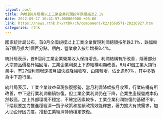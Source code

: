 ```yaml
---
layout: post
title: 內地首8月規模以上工業企業利潤按年跌幅擴至2.1%
date: 2022-09-27 10:41:57.000000000 +08:00
link: https://news.rthk.hk/rthk/ch/component/k2/1668571-20220927.htm
categories: rthk
---
```


國家統計局公布，首8月全國規模以上工業企業實現利潤總額按年跌2.1%，跌幅較首7個月擴大1個百分點。期內，營業收入按年增長8.4%。

統計局表示，首8個月工業企業營業收入保持增長，利潤結構有所改善，隨著部分大宗商品價格升幅回落，工業企業利潤上下游結構明顯改善。8月41個工業大類行業中，有27個利潤增速按月加快或降幅收窄、由降轉增，佔比逾60%，其中多數為中下遊行業。

統計局表示，工業企業效益呈現恢復態勢，當月利潤降幅按月收窄，行業結構有所改善，中下遊行業利潤繼續恢復。但工業企業利潤仍在下降，企業生產經營成本仍然較高，加上外部環境不穩定、不確定因素較多，工業企業利潤恢復的基礎不牢。下階段要加力推進穩經濟一攬子政策和接續政策效能釋放，著力擴大有效需求，加大助企紓困力度，推動工業經濟持續穩定恢復。
